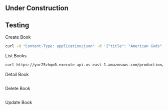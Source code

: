 
## Under Construction


## Testing

Create Book

```bash
curl -H "Content-Type: application/json" -d '{"title": "American Gods", "author": "Neil Gaiman", "price": 10.00  }' https://yur25zhqo0.execute-api.us-east-1.amazonaws.com/production/services/books -i
```

List Books


```bash
curl https://yur25zhqo0.execute-api.us-east-1.amazonaws.com/production/services/books
```

Detail Book 

```bash

```

Delete Book 

```bash

```

Update Book

```bash

```